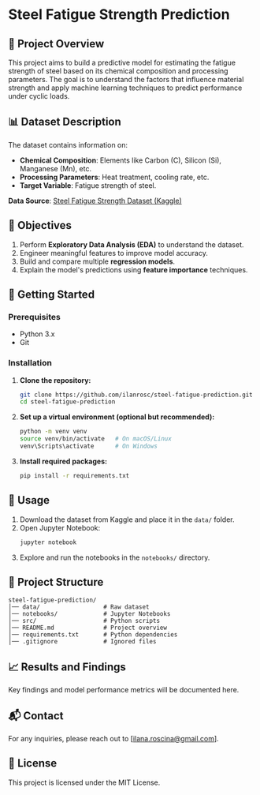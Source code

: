# Steel Fatigue Strength Prediction

## 📝 Project Overview
This project aims to build a predictive model for estimating the fatigue strength of steel based on its chemical composition and processing parameters. The goal is to understand the factors that influence material strength and apply machine learning techniques to predict performance under cyclic loads.

## 📊 Dataset Description
The dataset contains information on:
- **Chemical Composition**: Elements like Carbon (C), Silicon (Si), Manganese (Mn), etc.
- **Processing Parameters**: Heat treatment, cooling rate, etc.
- **Target Variable**: Fatigue strength of steel.

**Data Source**: [Steel Fatigue Strength Dataset (Kaggle)](https://www.kaggle.com/datasets/chaozhuang/steel-fatigue-strength-prediction/data)

## 🎯 Objectives
1. Perform **Exploratory Data Analysis (EDA)** to understand the dataset.
2. Engineer meaningful features to improve model accuracy.
3. Build and compare multiple **regression models**.
4. Explain the model's predictions using **feature importance** techniques.

## 🚀 Getting Started

### Prerequisites
- Python 3.x
- Git

### Installation
1. **Clone the repository:**
   ```bash
   git clone https://github.com/ilanrosc/steel-fatigue-prediction.git
   cd steel-fatigue-prediction
   ```

2. **Set up a virtual environment (optional but recommended):**
   ```bash
   python -m venv venv
   source venv/bin/activate   # On macOS/Linux
   venv\Scripts\activate      # On Windows
   ```

3. **Install required packages:**
   ```bash
   pip install -r requirements.txt
   ```

## 📂 Usage

1. Download the dataset from Kaggle and place it in the `data/` folder.
2. Open Jupyter Notebook:
   ```bash
   jupyter notebook
   ```
3. Explore and run the notebooks in the `notebooks/` directory.

## 📝 Project Structure
```
steel-fatigue-prediction/
│── data/                  # Raw dataset
│── notebooks/             # Jupyter Notebooks
│── src/                   # Python scripts
│── README.md              # Project overview
│── requirements.txt       # Python dependencies
│── .gitignore             # Ignored files
```

## 📈 Results and Findings
Key findings and model performance metrics will be documented here.

## 📬 Contact
For any inquiries, please reach out to [ilana.roscina@gmail.com].

## 📝 License
This project is licensed under the MIT License.

